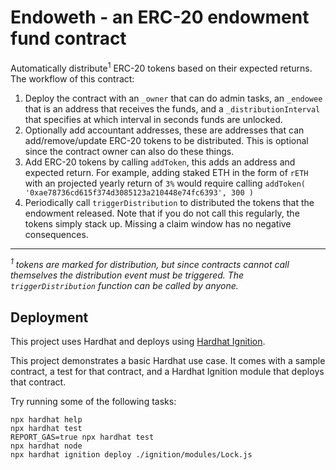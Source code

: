 # Endoweth - an ERC-20 endowment fund contract

Automatically distribute<sup>1</sup> ERC-20 tokens based on their expected returns. The workflow of this contract:

1. Deploy the contract with an `_owner` that can do admin tasks, an `_endowee` that is an address that receives the funds, and a `_distributionInterval` that specifies at which interval in seconds funds are unlocked.
2. Optionally add accountant addresses, these are addresses that can add/remove/update ERC-20 tokens to be distributed. This is optional since the contract owner can also do these things.
3. Add ERC-20 tokens by calling `addToken`, this adds an address and expected return. For example, adding staked ETH in the form of `rETH` with an projected yearly return of `3%` would require calling `addToken( '0xae78736cd615f374d3085123a210448e74fc6393', 300 )`
4. Periodically call `triggerDistribution` to distributed the tokens that the endowment released. Note that if you do not call this regularly, the tokens simply stack up. Missing a claim window has no negative consequences.

---

*<sup>1</sup> tokens are marked for distribution, but since contracts cannot call themselves the distribution event must be triggered. The `triggerDistribution` function can be called by anyone.*

## Deployment

This project uses Hardhat and deploys using [Hardhat Ignition](https://hardhat.org/ignition/docs/getting-started#overview).

This project demonstrates a basic Hardhat use case. It comes with a sample contract, a test for that contract, and a Hardhat Ignition module that deploys that contract.

Try running some of the following tasks:

```shell
npx hardhat help
npx hardhat test
REPORT_GAS=true npx hardhat test
npx hardhat node
npx hardhat ignition deploy ./ignition/modules/Lock.js
```
